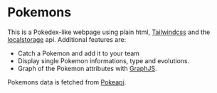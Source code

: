 # Pokemons
This is a Pokedex-like webpage using plain html, [Tailwindcss](https://tailwindcss.com) and the [localstorage](https://developer.mozilla.org/en-US/docs/Web/API/Window/localStorage) api.
Additional features are:
- Catch a Pokemon and add it to your team
- Display single Pokemon informations, type and evolutions.
- Graph of the Pokemon attributes with [GraphJS](https://www.chartjs.org).

Pokemons data is fetched from [Pokeapi](https://pokeapi.co/).
